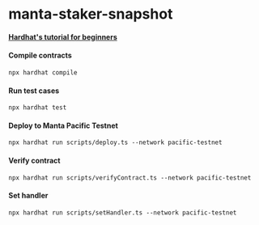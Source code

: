 # manta-staker-snapshot

#### [Hardhat&#39;s tutorial for beginners](https://hardhat.org/tutorial#hardhat's-tutorial-for-beginners)

#### Compile contracts

```
npx hardhat compile
```

#### Run test cases

```
npx hardhat test
```

#### Deploy to Manta Pacific Testnet

```
npx hardhat run scripts/deploy.ts --network pacific-testnet
```

#### Verify contract

```
npx hardhat run scripts/verifyContract.ts --network pacific-testnet
```

#### Set handler

```
npx hardhat run scripts/setHandler.ts --network pacific-testnet
```
